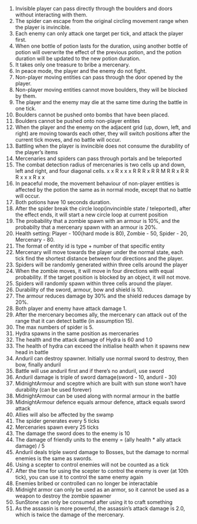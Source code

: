 1. Invisible player can pass directly through the boulders and doors without interacting with them.
2. The spider can escape from the original circling movement range when the player is invincible.
3. Each enemy can only attack one target per tick, and attack the player first.
4. When one bottle of potion lasts for the duration, using another bottle of potion will overwrite the effect of the previous potion, and the potion duration will be updated to the new potion duration.
5. It takes only one treasure to bribe a mercenary.
6. In peace mode, the player and the enemy do not fight.
7. Non-player moving entities can pass through the door opened by the player.
8. Non-player moving entities cannot move boulders, they will be blocked by them.
9. The player and the enemy may die at the same time during the battle in one tick.
10. Boulders cannot be pushed onto bombs that have been placed.
11. Boulders cannot be pushed onto non-player entites
12. When the player and the enemy on the adjacent grid (up, down, left, and right) are moving towards each other, they will switch positions after the current tick moves, and no battle will occur.
13. Battling when the player is invincible does not consume the durability of the player’s items
14. Mercenaries and spiders can pass through portals and be teleported
15. The combat detection radius of mercenaries is two cells up and down, left and right, and four diagonal cells.
    x  x  R  x  x
    x  R  R  R  x
    R  R  M  R  R
    x  R  R  R  x
    x  x  R  x  x
16. In peaceful mode, the movement behaviour of non-player entities is affected by the potion the same as in normal mode, except that no battle will occur.
17. Both potions have 10 seconds duration.
18. After the spider break the circle loop(invincinble state / teleported), after the effect ends, it will start a new circle loop at current position
19. The probability that a zombie spawn with an armour is 10%, and the probabilty that a mercenary spawn with an armour is 20%.
20. Health setting: Player - 100(hard mode is 80), Zombie - 50, Spider - 20, Mercenary - 80.
21. The format of entity id is type + number of that specific entity
22. Mercenary will move towards the player under the normal state, each tick find the shortest distance between four directions and the player.
23. Spiders will be randomly generated within three cells around the player
24. When the zombie moves, it will move in four directions with equal probability. If the target position is blocked by an object, it will not move.
25. Spiders will randomly spawn within three cells around the player.
26. Durability of the sword, armour, bow and shield is 10.
27. The armour reduces damage by 30% and the shield reduces damage by 20%.
28. Both player and enemy have attack damage 1.
29. After the mercenary becomes ally, the mercenary can attack out of the range that it can detect battle (in assumption 15).
30. The max numbers of spider is 5.
31. Hydra spawns in the same position as mercenaries
32. The health and the attack damage of Hydra is 60 and 1.0
33. The health of hydra can exceed the initialise health when it spawns new head in battle
34. Anduril can destroy spawner. Initially use normal sword to destroy, then bow, finally anduril
35. Battle will use anduril first and if there’s no anduril, use sword
36. Anduril damage is triple of sword damage(sword - 10, anduril - 30)
37. MidnightArmour and sceptre which are built with sun stone won’t have durability (can be used forever)
38. MidnightArmour can be used along with normal armour in the battle
39. MidnightArmour defence equals armour defence, attack equals sword attack
40. Allies will also be affected by the swamp
41. The spider generates every 5 ticks
42. Mercenaries spawn every 25 ticks
43. The damage the sword does to the enemy is 10
44. The damage of friendly units to the enemy = (ally health * ally attack damage) / 5
45. Anduril deals triple sword damage to Bosses, but the damage to normal enemies is the same as swords.
46. Using a scepter to control enemies will not be counted as a tick
47. After the time for using the scepter to control the enemy is over (at 10th tick), you can use it to control the same enemy again
48. Enemies bribed or controlled can no longer be interactable 
49. Midnight armor can only be used as an armor, so it cannot be used as a weapon to destroy the zombie spawner
50. SunStone can  only be consumed after using it to craft something
51. As the assassin is more powerful, the assassin’s attack damage is 2.0, which is twice the damage of the mercenary.



